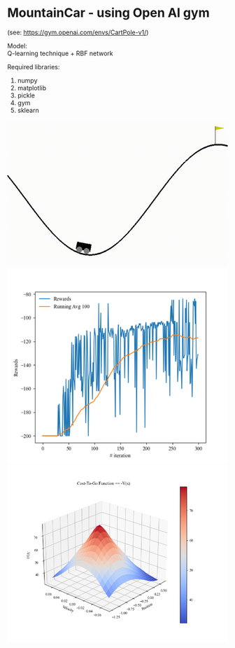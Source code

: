 # MountainCar - using Open AI gym 

(see: https://gym.openai.com/envs/CartPole-v1/)

Model:\
Q-learning technique + RBF network

Required libraries:

1) numpy
2) matplotlib 
3) pickle 
4) gym 
5) sklearn


![Alt Text](gif.gif)
![plot](plots/R_episodes.png)
![plot](plots/CostToGo.png)
